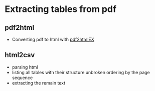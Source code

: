 # Extracting tables from pdf

## pdf2html
- Converting pdf to html with [pdf2htmlEX](https://github.com/coolwanglu/pdf2htmlEX)

## html2csv
- parsing html
- listing all tables with their structure unbroken ordering by the page sequence
- extracting the remain text
